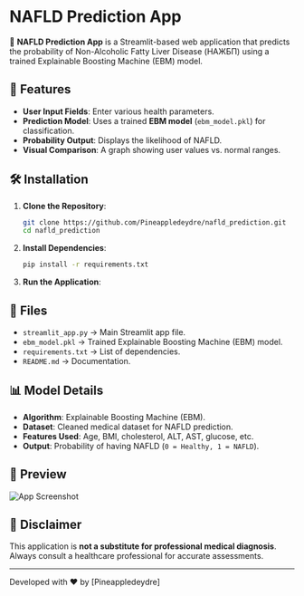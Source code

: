 # NAFLD Prediction App

🚀 **NAFLD Prediction App** is a Streamlit-based web application that predicts the probability of Non-Alcoholic Fatty Liver Disease (НАЖБП) using a trained Explainable Boosting Machine (EBM) model.

## 📌 Features
- **User Input Fields**: Enter various health parameters.
- **Prediction Model**: Uses a trained **EBM model** (`ebm_model.pkl`) for classification.
- **Probability Output**: Displays the likelihood of NAFLD.
- **Visual Comparison**: A graph showing user values vs. normal ranges.

## 🛠️ Installation

1. **Clone the Repository**:
   ```bash
   git clone https://github.com/Pineappledeydre/nafld_prediction.git
   cd nafld_prediction
   ```

2. **Install Dependencies**:
   ```bash
   pip install -r requirements.txt
   ```

3. **Run the Application**:


## 📂 Files
- `streamlit_app.py` → Main Streamlit app file.
- `ebm_model.pkl` → Trained Explainable Boosting Machine (EBM) model.
- `requirements.txt` → List of dependencies.
- `README.md` → Documentation.

## 📊 Model Details
- **Algorithm**: Explainable Boosting Machine (EBM).
- **Dataset**: Cleaned medical dataset for NAFLD prediction.
- **Features Used**: Age, BMI, cholesterol, ALT, AST, glucose, etc.
- **Output**: Probability of having NAFLD (`0 = Healthy, 1 = NAFLD`).

## 👀 Preview
![App Screenshot](screenshot.png)

## 📌 Disclaimer
This application is **not a substitute for professional medical diagnosis**. Always consult a healthcare professional for accurate assessments.

---
Developed with ❤️ by [Pineappledeydre]

